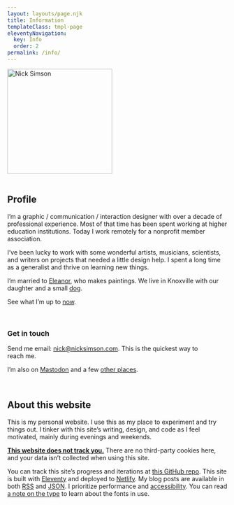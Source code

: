 ```yaml
---
layout: layouts/page.njk
title: Information
templateClass: tmpl-page
eleventyNavigation:
  key: Info
  order: 2
permalink: /info/
---
```


<div class="row">

<div class="grid-fourth grid-last flow">
<div class="bg-color-cycle img-circle" style="max-width:240px">
        <img src="/img/misc/nick-profile.png" alt="Nick Simson" width="240" class="img-circle img-multiply u-photo"/>
        </div>
&nbsp;
</div>

<div class="grid-three-fourths flow">

## Profile

I’m a graphic / communication / interaction designer with over a decade of professional experience. Most of that time has been spent working at higher education institutions. Today I work remotely for a nonprofit member association. 

I’ve been lucky to work with some wonderful artists, musicians, scientists, and writers on projects that needed a little design help. I spent a long time as a generalist and thrive on learning new&nbsp;things. 

I’m married to [Eleanor](https://eleanoraldrich.com), who makes paintings. We live in Knoxville with our daughter and a small&nbsp;[dog](https://dogsof.dev/dogs/zelda/).

See what I’m up to [now](/now/).

&nbsp;

### Get in touch

Send me email: [nick@nicksimson.com](mailto:nick@nicksimson.com). This is the quickest way to reach&nbsp;me. 

I’m also on <a rel="me" href="https://mastodon.design/@nsmsn">Mastodon</a> and a few [other places](/links).

&nbsp;

## About this website

This is my personal website. I use this as my place to experiment and try things out. I tinker with this site’s writing, design, and code as I feel motivated, mainly during evenings and weekends.

<strong><a href="https://themarkup.org/blacklight?url=nicksimson.com">This website does not track you.</a></strong> There are no third-party cookies here, and your data isn’t collected when using this site.

You can track this site’s progress and iterations at [this GitHub repo](https://github.com/nsmsn/nicksimsondotcom). This site is built with [Eleventy](https://11ty.dev/) and deployed to [Netlify](https://netlify.com). My blog posts are available in both [RSS](https://www.nicksimson.com/feed/feed.xml) and [JSON](https://www.nicksimson.com/feed/feed.json). I prioritize performance and <a href="/accessibility">accessibility</a>. You can read [a note on the type](/type) to learn about the fonts in use.

</div>

</div>
